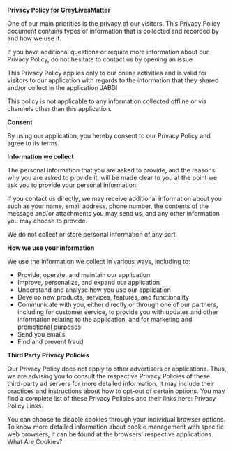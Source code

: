 <div class="preview">

**Privacy Policy for GreyLivesMatter**

One of our main priorities is the privacy of our visitors. This Privacy Policy document contains types of information that is collected and recorded by and how we use it.

If you have additional questions or require more information about our Privacy Policy, do not hesitate to contact us by opening an issue

This Privacy Policy applies only to our online activities and is valid for visitors to our application with regards to the information that they shared and/or collect in the application JABDl

This policy is not applicable to any information collected offline or via channels other than this application.

**Consent**

By using our application, you hereby consent to our Privacy Policy and agree to its terms.

**Information we collect**

The personal information that you are asked to provide, and the reasons why you are asked to provide it, will be made clear to you at the point we ask you to provide your personal information.

If you contact us directly, we may receive additional information about you such as your name, email address, phone number, the contents of the message and/or attachments you may send us, and any other information you may choose to provide.

We do not collect or store personal information of any sort.

**How we use your information**

We use the information we collect in various ways, including to:

*   Provide, operate, and maintain our application
*   Improve, personalize, and expand our application
*   Understand and analyse how you use our application
*   Develop new products, services, features, and functionality
*   Communicate with you, either directly or through one of our partners, including for customer service, to provide you with updates and other information relating to the application, and for marketing and promotional purposes
*   Send you emails
*   Find and prevent fraud

**Third Party Privacy Policies**

Our Privacy Policy does not apply to other advertisers or applications. Thus, we are advising you to consult the respective Privacy Policies of these third-party ad servers for more detailed information. It may include their practices and instructions about how to opt-out of certain options. You may find a complete list of these Privacy Policies and their links here: Privacy Policy Links.

You can choose to disable cookies through your individual browser options. To know more detailed information about cookie management with specific web browsers, it can be found at the browsers' respective applications. What Are Cookies?

</div>

